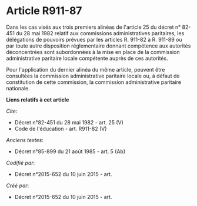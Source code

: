 # Article R911-87

Dans les cas visés aux trois premiers alinéas de l'article 25 du décret n° 82-451 du 28 mai 1982 relatif aux commissions
administratives paritaires, les délégations de pouvoirs prévues par les articles R. 911-82 à R. 911-89 ou par toute autre
disposition réglementaire donnant compétence aux autorités déconcentrées sont subordonnées à la mise en place de la
commission administrative paritaire locale compétente auprès de ces autorités. 

Pour l'application du dernier alinéa du même article, peuvent être consultées la commission administrative paritaire locale
ou, à défaut de constitution de cette commission, la commission administrative paritaire nationale.

**Liens relatifs à cet article**

_Cite_:

  - Décret n°82-451 du 28 mai 1982 - art. 25 (V)
  - Code de l'éducation - art. R911-82 (V)

_Anciens textes_:

  - Décret n°85-899 du 21 août 1985 - art. 5 (Ab)

_Codifié par_:

  - Décret n°2015-652 du 10 juin 2015 - art.

_Créé par_:

  - Décret n°2015-652 du 10 juin 2015 - art.
